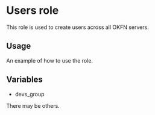 # Users role

This role is used to create users across all OKFN servers.

## Usage

An example of how to use the role.

## Variables

 - devs_group 

There may be others.
